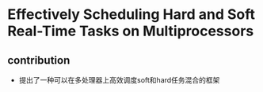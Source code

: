 # Effectively Scheduling Hard and Soft Real-Time Tasks on Multiprocessors

## contribution

- 提出了一种可以在多处理器上高效调度soft和hard任务混合的框架